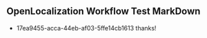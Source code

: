 ## OpenLocalization Workflow Test MarkDown
* 17ea9455-acca-44eb-af03-5ffe14cb1613 thanks!

<!--HONumber=Jul16_HO4-->


